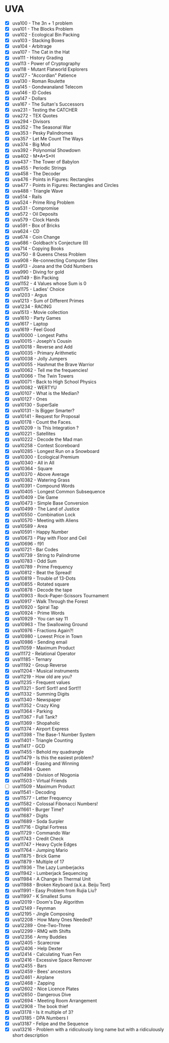 # UVA

* [X] uva100 - The 3n + 1 problem
* [X] uva101 - The Blocks Problem
* [X] uva102 - Ecological Bin Packing
* [X] uva103 - Stacking Boxes
* [X] uva104 - Arbitrage
* [X] uva107 - The Cat in the Hat
* [X] uva111 - History Grading
* [X] uva113 - Power of Cryptography
* [X] uva118 - Mutant Flatworld Explorers
* [X] uva127 - "Accordian" Patience
* [X] uva130 - Roman Roulette
* [X] uva145 - Gondwanaland Telecom
* [X] uva146 - ID Codes
* [X] uva147 - Dollars
* [X] uva167 - The Sultan's Successors
* [X] uva231 - Testing the CATCHER
* [X] uva272 - TEX Quotes
* [X] uva294 - Divisors
* [X] uva352 - The Seasonal War
* [X] uva353 - Pesky Palindromes
* [X] uva357 - Let Me Count The Ways
* [X] uva374 - Big Mod
* [X] uva392 - Polynomial Showdown
* [X] uva402 - M\*A\*S\*H
* [X] uva437 - The Tower of Babylon
* [X] uva455 - Periodic Strings
* [X] uva458 - The Decoder
* [X] uva476 - Points in Figures: Rectangles
* [X] uva477 - Points in Figures: Rectangles and Circles
* [X] uva488 - Triangle Wave
* [X] uva514 - Rails
* [X] uva524 - Prime Ring Problem
* [X] uva531 - Compromise
* [X] uva572 - Oil Deposits
* [X] uva579 - Clock Hands
* [X] uva591 - Box of Bricks
* [X] uva624 - CD
* [X] uva674 - Coin Change
* [X] uva686 - Goldbach's Conjecture (II)
* [X] uva714 - Copying Books
* [X] uva750 - 8 Queens Chess Problem
* [X] uva908 - Re-connecting Computer Sites
* [X] uva913 - Joana and the Odd Numbers
* [X] uva990 - Diving for gold
* [X] uva1149 - Bin Packing
* [X] uva1152 - 4 Values whose Sum is 0
* [X] uva1175 - Ladies' Choice
* [X] uva1203 - Argus
* [X] uva1213 - Sum of Different Primes
* [X] uva1234 - RACING
* [X] uva1513 - Movie collection
* [X] uva1610 - Party Games
* [X] uva1617 - Laptop
* [X] uva1619 - Feel Good
* [X] uva10000 - Longest Paths
* [X] uva10015 - Joseph's Cousin
* [X] uva10018 - Reverse and Add
* [X] uva10035 - Primary Arithmetic
* [X] uva10038 - Jolly Jumpers
* [X] uva10055 - Hashmat the Brave Warrior
* [X] uva10062 - Tell me the frequencies!
* [X] uva10066 - The Twin Towers
* [X] uva10071 - Back to High School Physics
* [X] uva10082 - WERTYU
* [X] uva10107 - What is the Median?
* [X] uva10127 - Ones
* [X] uva10130 - SuperSale
* [X] uva10131 - Is Bigger Smarter?
* [X] uva10141 - Request for Proposal
* [X] uva10178 - Count the Faces.
* [X] uva10209 - Is This Integration ?
* [X] uva10221 - Satellites
* [X] uva10222 - Decode the Mad man
* [X] uva10258 - Contest Scoreboard
* [X] uva10285 - Longest Run on a Snowboard
* [X] uva10300 - Ecological Premium
* [X] uva10340 - All in All
* [X] uva10364 - Square
* [X] uva10370 - Above Average
* [X] uva10382 - Watering Grass
* [X] uva10391 - Compound Words
* [X] uva10405 - Longest Common Subsequence
* [X] uva10409 - Die Game
* [X] uva10473 - Simple Base Conversion
* [X] uva10499 - The Land of Justice
* [X] uva10550 - Combination Lock
* [X] uva10570 - Meeting with Aliens
* [X] uva10589 - Area
* [X] uva10591 - Happy Number
* [X] uva10673 - Play with Floor and Ceil
* [X] uva10696 - f91
* [X] uva10721 - Bar Codes
* [X] uva10739 - String to Palindrome
* [X] uva10783 - Odd Sum
* [X] uva10789 - Prime Frequency
* [X] uva10812 - Beat the Spread!
* [X] uva10819 - Trouble of 13-Dots
* [X] uva10855 - Rotated square
* [X] uva10878 - Decode the tape
* [X] uva10903 - Rock-Paper-Scissors Tournament
* [X] uva10917 - Walk Through the Forest
* [X] uva10920 - Spiral Tap
* [X] uva10924 - Prime Words
* [X] uva10929 - You can say 11
* [X] uva10963 - The Swallowing Ground
* [X] uva10976 - Fractions Again?!
* [X] uva10980 - Lowest Price in Town
* [X] uva10986 - Sending email
* [X] uva11059 - Maximum Product
* [X] uva11172 - Relational Operator
* [X] uva11185 - Ternary
* [X] uva11192 - Group Reverse
* [X] uva11204 - Musical instruments
* [X] uva11219 - How old are you?
* [X] uva11235 - Frequent values
* [X] uva11321 - Sort! Sort!! and Sort!!!
* [X] uva11332 - Summing Digits
* [X] uva11340 - Newspaper
* [X] uva11352 - Crazy King
* [X] uva11364 - Parking
* [X] uva11367 - Full Tank?
* [X] uva11369 - Shopaholic
* [X] uva11374 - Airport Express
* [X] uva11398 - The Base-1 Number System
* [X] uva11401 - Triangle Counting
* [X] uva11417 - GCD
* [X] uva11455 - Behold my quadrangle
* [X] uva11479 - Is this the easiest problem?
* [X] uva11491 - Erasing and Winning
* [X] uva11494 - Queen
* [X] uva11498 - Division of Nlogonia
* [X] uva11503 - Virtual Friends
* [ ] uva11509 - Maximum Product
* [X] uva11541 - Decoding
* [X] uva11577 - Letter Frequency
* [X] uva11582 - Colossal Fibonacci Numbers!
* [X] uva11661 - Burger Time?
* [X] uva11687 - Digits
* [X] uva11689 - Soda Surpler
* [X] uva11716 - Digital Fortress
* [X] uva11729 - Commando War
* [X] uva11743 - Credit Check
* [X] uva11747 - Heavy Cycle Edges
* [X] uva11764 - Jumping Mario
* [X] uva11875 - Brick Game
* [X] uva11879 - Multiple of 17
* [X] uva11936 - The Lazy Lumberjacks
* [X] uva11942 - Lumberjack Sequencing
* [X] uva11984 - A Change in Thermal Unit
* [X] uva11988 - Broken Keyboard (a.k.a. Beiju Text)
* [X] uva11991 - Easy Problem from Rujia Liu?
* [X] uva11997 - K Smallest Sums
* [X] uva12019 - Doom's Day Algorithm
* [X] uva12149 - Feynman
* [X] uva12195 - Jingle Composing
* [X] uva12208 - How Many Ones Needed?
* [X] uva12289 - One-Two-Three
* [X] uva12299 - RMQ with Shifts
* [X] uva12356 - Army Buddies
* [X] uva12405 - Scarecrow
* [X] uva12406 - Help Dexter
* [X] uva12414 - Calculating Yuan Fen
* [X] uva12416 - Excessive Space Remover
* [X] uva12455 - Bars
* [X] uva12459 - Bees' ancestors
* [X] uva12461 - Airplane
* [X] uva12468 - Zapping
* [X] uva12602 - Nice Licence Plates
* [X] uva12650 - Dangerous Dive
* [X] uva12694 - Meeting Room Arrangement
* [X] uva12908 - The book thief
* [X] uva13178 - Is it multiple of 3?
* [X] uva13185 - DPA Numbers I
* [X] uva13187 - Felipe and the Sequence
* [X] uva13216 - Problem with a ridiculously long name but with a ridiculously short description
